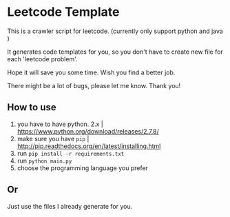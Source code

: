 Leetcode Template
=================
This is a crawler script for leetcode.
(currently only support python and java )


It generates code templates for you,
so you don't have to create new file for each 'leetcode problem'.


Hope it will save you some time. Wish you find a better job.


There might be a lot of bugs, please let me know.
Thank you!


How to use
----------
1. you have to have python. 2.x | https://www.python.org/download/releases/2.7.8/
2. make sure you have `pip` | http://pip.readthedocs.org/en/latest/installing.html
3. run `pip install -r requirements.txt`
4. run `python main.py`
5. choose the programming language you prefer

Or
--
Just use the files I already generate for you.
